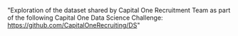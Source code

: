 "Exploration of the dataset shared by Capital One Recruitment Team as part of the following Capital One Data Science Challenge: https://github.com/CapitalOneRecruiting/DS"
